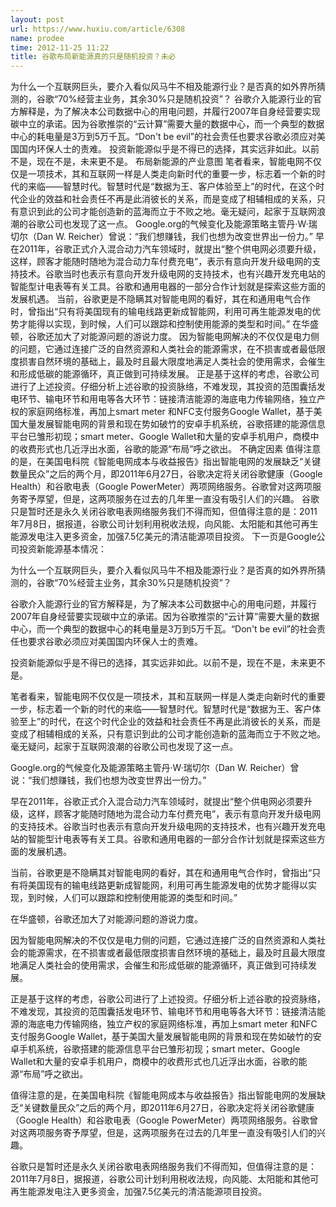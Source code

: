 ```yaml
---
layout: post
url: https://www.huxiu.com/article/6308
name: prodee
time: 2012-11-25 11:22
title: 谷歌布局新能源真的只是随机投资？未必
---
```

为什么一个互联网巨头，要介入看似风马牛不相及能源行业？是否真的如外界所猜测的，谷歌“70%经营主业务，其余30%只是随机投资”？ 谷歌介入能源行业的官方解释是，为了解决本公司数据中心的用电问题，并履行2007年自身经营要实现碳中立的承诺。因为谷歌推崇的“云计算”需要大量的数据中心，而一个典型的数据中心的耗电量是3万到5万千瓦。“Don't be evil”的社会责任也要求谷歌必须应对美国国内环保人士的责难。 投资新能源似乎是不得已的选择，其实远非如此。以前不是，现在不是，未来更不是。 布局新能源的产业意图 笔者看来，智能电网不仅仅是一项技术，其和互联网一样是人类走向新时代的重要一步，标志着一个新的时代的来临——智慧时代。智慧时代是“数据为王、客户体验至上”的时代，在这个时代企业的效益和社会责任不再是此消彼长的关系，而是变成了相辅相成的关系，只有意识到此的公司才能创造新的蓝海而立于不败之地。毫无疑问，起家于互联网浪潮的谷歌公司也发现了这一点。 Google.org的气候变化及能源策略主管丹·W·瑞切尔（Dan W. Reicher）曾说：“我们想赚钱，我们也想为改变世界出一份力。” 早在2011年，谷歌正式介入混合动力汽车领域时，就提出“整个供电网必须要升级，这样，顾客才能随时随地为混合动力车付费充电”，表示有意向开发升级电网的支持技术。谷歌当时也表示有意向开发升级电网的支持技术，也有兴趣开发充电站的智能型计电表等有关工具。谷歌和通用电器的一部分合作计划就是探索这些方面的发展机遇。 当前，谷歌更是不隐瞒其对智能电网的看好，其在和通用电气合作时，曾指出“只有将美国现有的输电线路更新成智能网，利用可再生能源发电的优势才能得以实现，到时候，人们可以跟踪和控制使用能源的类型和时间。” 在华盛顿，谷歌还加大了对能源问题的游说力度。 因为智能电网解决的不仅仅是电力侧的问题，它通过连接广泛的自然资源和人类社会的能源需求，在不损害或者最低限度损害自然环境的基础上，最及时且最大限度地满足人类社会的使用需求，会催生和形成低碳的能源循环，真正做到可持续发展。 正是基于这样的考虑，谷歌公司进行了上述投资。仔细分析上述谷歌的投资脉络，不难发现，其投资的范围囊括发电环节、输电环节和用电等各大环节：链接清洁能源的海底电力传输网络，独立产权的家庭网络标准，再加上smart meter 和NFC支付服务Google Wallet，基于美国大量发展智能电网的背景和现在势如破竹的安卓手机系统，谷歌搭建的能源信息平台已雏形初现；smart meter、Google Wallet和大量的安卓手机用户，商模中的收费形式也几近浮出水面，谷歌的能源“布局”呼之欲出。 不确定因素 值得注意的是，在美国电科院《智能电网成本与收益报告》指出智能电网的发展缺乏“关键数量民众”之后的两个月，即2011年6月27日，谷歌决定将关闭谷歌健康（Google Health）和谷歌电表（Google PowerMeter）两项网络服务。谷歌曾对这两项服务寄予厚望，但是，这两项服务在过去的几年里一直没有吸引人们的兴趣。 谷歌只是暂时还是永久关闭谷歌电表网络服务我们不得而知，但值得注意的是：2011年7月8日，据报道，谷歌公司计划利用税收法规，向风能、太阳能和其他可再生能源发电注入更多资金，加强7.5亿美元的清洁能源项目投资。 下一页是Google公司投资新能源基本情况：

为什么一个互联网巨头，要介入看似风马牛不相及能源行业？是否真的如外界所猜测的，谷歌“70%经营主业务，其余30%只是随机投资”？

谷歌介入能源行业的官方解释是，为了解决本公司数据中心的用电问题，并履行2007年自身经营要实现碳中立的承诺。因为谷歌推崇的“云计算”需要大量的数据中心，而一个典型的数据中心的耗电量是3万到5万千瓦。“Don't be evil”的社会责任也要求谷歌必须应对美国国内环保人士的责难。

投资新能源似乎是不得已的选择，其实远非如此。以前不是，现在不是，未来更不是。

笔者看来，智能电网不仅仅是一项技术，其和互联网一样是人类走向新时代的重要一步，标志着一个新的时代的来临——智慧时代。智慧时代是“数据为王、客户体验至上”的时代，在这个时代企业的效益和社会责任不再是此消彼长的关系，而是变成了相辅相成的关系，只有意识到此的公司才能创造新的蓝海而立于不败之地。毫无疑问，起家于互联网浪潮的谷歌公司也发现了这一点。

Google.org的气候变化及能源策略主管丹·W·瑞切尔（Dan W. Reicher）曾说：“我们想赚钱，我们也想为改变世界出一份力。”

早在2011年，谷歌正式介入混合动力汽车领域时，就提出“整个供电网必须要升级，这样，顾客才能随时随地为混合动力车付费充电”，表示有意向开发升级电网的支持技术。谷歌当时也表示有意向开发升级电网的支持技术，也有兴趣开发充电站的智能型计电表等有关工具。谷歌和通用电器的一部分合作计划就是探索这些方面的发展机遇。

当前，谷歌更是不隐瞒其对智能电网的看好，其在和通用电气合作时，曾指出“只有将美国现有的输电线路更新成智能网，利用可再生能源发电的优势才能得以实现，到时候，人们可以跟踪和控制使用能源的类型和时间。”

在华盛顿，谷歌还加大了对能源问题的游说力度。

因为智能电网解决的不仅仅是电力侧的问题，它通过连接广泛的自然资源和人类社会的能源需求，在不损害或者最低限度损害自然环境的基础上，最及时且最大限度地满足人类社会的使用需求，会催生和形成低碳的能源循环，真正做到可持续发展。

正是基于这样的考虑，谷歌公司进行了上述投资。仔细分析上述谷歌的投资脉络，不难发现，其投资的范围囊括发电环节、输电环节和用电等各大环节：链接清洁能源的海底电力传输网络，独立产权的家庭网络标准，再加上smart meter 和NFC支付服务Google Wallet，基于美国大量发展智能电网的背景和现在势如破竹的安卓手机系统，谷歌搭建的能源信息平台已雏形初现；smart meter、Google Wallet和大量的安卓手机用户，商模中的收费形式也几近浮出水面，谷歌的能源“布局”呼之欲出。

值得注意的是，在美国电科院《智能电网成本与收益报告》指出智能电网的发展缺乏“关键数量民众”之后的两个月，即2011年6月27日，谷歌决定将关闭谷歌健康（Google Health）和谷歌电表（Google PowerMeter）两项网络服务。谷歌曾对这两项服务寄予厚望，但是，这两项服务在过去的几年里一直没有吸引人们的兴趣。

谷歌只是暂时还是永久关闭谷歌电表网络服务我们不得而知，但值得注意的是：2011年7月8日，据报道，谷歌公司计划利用税收法规，向风能、太阳能和其他可再生能源发电注入更多资金，加强7.5亿美元的清洁能源项目投资。

